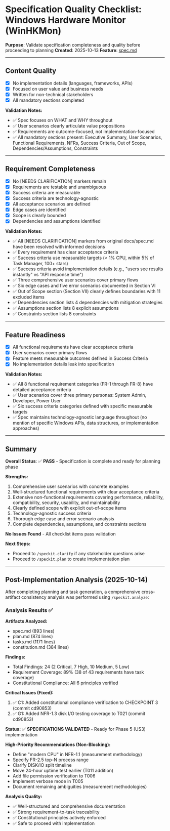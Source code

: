 # Specification Quality Checklist: Windows Hardware Monitor (WinHKMon)

**Purpose**: Validate specification completeness and quality before proceeding to planning
**Created**: 2025-10-13
**Feature**: [spec.md](../spec.md)

---

## Content Quality

- [x] No implementation details (languages, frameworks, APIs)
- [x] Focused on user value and business needs
- [x] Written for non-technical stakeholders
- [x] All mandatory sections completed

**Validation Notes:**
- ✅ Spec focuses on WHAT and WHY throughout
- ✅ User scenarios clearly articulate value propositions
- ✅ Requirements are outcome-focused, not implementation-focused
- ✅ All mandatory sections present: Executive Summary, User Scenarios, Functional Requirements, NFRs, Success Criteria, Out of Scope, Dependencies/Assumptions, Constraints

---

## Requirement Completeness

- [x] No [NEEDS CLARIFICATION] markers remain
- [x] Requirements are testable and unambiguous
- [x] Success criteria are measurable
- [x] Success criteria are technology-agnostic
- [x] All acceptance scenarios are defined
- [x] Edge cases are identified
- [x] Scope is clearly bounded
- [x] Dependencies and assumptions identified

**Validation Notes:**
- ✅ All [NEEDS CLARIFICATION] markers from original docs/spec.md have been resolved with informed decisions
- ✅ Every requirement has clear acceptance criteria
- ✅ Success criteria use measurable targets (< 1% CPU, within 5% of Task Manager, 100+ stars)
- ✅ Success criteria avoid implementation details (e.g., "users see results instantly" vs "API response time")
- ✅ Three comprehensive user scenarios cover primary flows
- ✅ Six edge cases and five error scenarios documented in Section VI
- ✅ Out of Scope section (Section VII) clearly defines boundaries with 11 excluded items
- ✅ Dependencies section lists 4 dependencies with mitigation strategies
- ✅ Assumptions section lists 8 explicit assumptions
- ✅ Constraints section lists 8 constraints

---

## Feature Readiness

- [x] All functional requirements have clear acceptance criteria
- [x] User scenarios cover primary flows
- [x] Feature meets measurable outcomes defined in Success Criteria
- [x] No implementation details leak into specification

**Validation Notes:**
- ✅ All 8 functional requirement categories (FR-1 through FR-8) have detailed acceptance criteria
- ✅ User scenarios cover three primary personas: System Admin, Developer, Power User
- ✅ Six success criteria categories defined with specific measurable targets
- ✅ Spec maintains technology-agnostic language throughout (no mention of specific Windows APIs, data structures, or implementation approaches)

---

## Summary

**Overall Status**: ✅ **PASS** - Specification is complete and ready for planning phase

**Strengths:**
1. Comprehensive user scenarios with concrete examples
2. Well-structured functional requirements with clear acceptance criteria
3. Extensive non-functional requirements covering performance, reliability, compatibility, security, usability, and maintainability
4. Clearly defined scope with explicit out-of-scope items
5. Technology-agnostic success criteria
6. Thorough edge case and error scenario analysis
7. Complete dependencies, assumptions, and constraints sections

**No Issues Found** - All checklist items pass validation

**Next Steps:**
- Proceed to `/speckit.clarify` if any stakeholder questions arise
- Proceed to `/speckit.plan` to create implementation plan

---

## Post-Implementation Analysis (2025-10-14)

After completing planning and task generation, a comprehensive cross-artifact consistency analysis was performed using `/speckit.analyze`:

### Analysis Results ✅

**Artifacts Analyzed:**
- spec.md (893 lines)
- plan.md (874 lines)
- tasks.md (1171 lines)
- constitution.md (384 lines)

**Findings:**
- Total Findings: 24 (2 Critical, 7 High, 10 Medium, 5 Low)
- Requirement Coverage: 89% (38 of 43 requirements have task coverage)
- Constitutional Compliance: All 6 principles verified

**Critical Issues (Fixed):**
1. ✅ C1: Added constitutional compliance verification to CHECKPOINT 3 (commit cd90853)
2. ✅ G1: Added NFR-1.3 disk I/O testing coverage to T021 (commit cd90853)

**Status:** ✅ **SPECIFICATIONS VALIDATED** - Ready for Phase 5 (US3) implementation

**High-Priority Recommendations (Non-Blocking):**
- Define "modern CPU" in NFR-1.1 (measurement methodology)
- Specify FR-2.5 top-N process range
- Clarify DISK/IO split timeline
- Move 24-hour uptime test earlier (T011 addition)
- Add file permission verification to T006
- Implement verbose mode in T005
- Document remaining ambiguities (measurement methodologies)

**Analysis Quality:**
- ✅ Well-structured and comprehensive documentation
- ✅ Strong requirement-to-task traceability
- ✅ Constitutional principles actively enforced
- ✅ Safe to proceed with implementation

